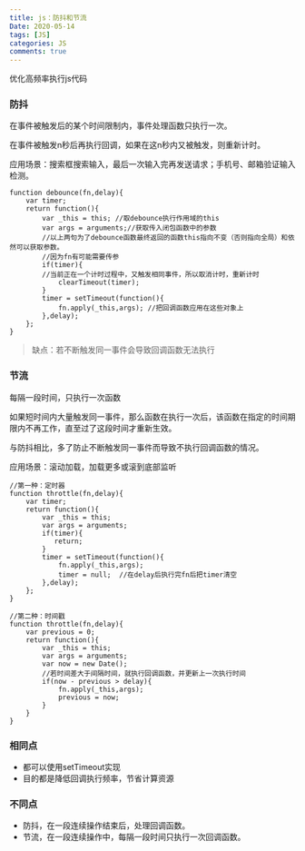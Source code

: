 ```yaml
---
title: js：防抖和节流
Date: 2020-05-14
tags: [JS]
categories: JS
comments: true
---
```


优化高频率执行js代码
### 防抖
在事件被触发后的某个时间限制内，事件处理函数只执行一次。

在事件被触发n秒后再执行回调，如果在这n秒内又被触发，则重新计时。

应用场景：搜索框搜索输入，最后一次输入完再发送请求；手机号、邮箱验证输入检测。

```
function debounce(fn,delay){
    var timer;
    return function(){
        var _this = this; //取debounce执行作用域的this
        var args = arguments;//获取传入闭包函数中的参数
        //以上两句为了debounce函数最终返回的函数this指向不变（否则指向全局）和依然可以获取参数。
        //因为fn有可能需要传参
        if(timer){ 
        //当前正在一个计时过程中，又触发相同事件，所以取消计时，重新计时
            clearTimeout(timer);
        }
        timer = setTimeout(function(){
            fn.apply(_this,args); //把回调函数应用在这些对象上
        },delay);
    };
}
```
> 缺点：若不断触发同一事件会导致回调函数无法执行


### 节流
每隔一段时间，只执行一次函数

如果短时间内大量触发同一事件，那么函数在执行一次后，该函数在指定的时间期限内不再工作，直至过了这段时间才重新生效。

与防抖相比，多了防止不断触发同一事件而导致不执行回调函数的情况。

应用场景：滚动加载，加载更多或滚到底部监听

```
//第一种：定时器
function throttle(fn,delay){
    var timer;
    return function(){
        var _this = this;
        var args = arguments;
        if(timer){
           return;
        }
        timer = setTimeout(function(){
            fn.apply(_this,args);
            timer = null;  //在delay后执行完fn后把timer清空
        },delay);
    };
}

//第二种：时间戳
function throttle(fn,delay){
    var previous = 0;
    return function(){
        var _this = this;
        var args = arguments;
        var now = new Date();
        //若时间差大于间隔时间，就执行回调函数，并更新上一次执行时间
        if(now - previous > delay){
            fn.apply(_this,args);
            previous = now;
        }
    }
}
```

### 相同点
- 都可以使用setTimeout实现
- 目的都是降低回调执行频率，节省计算资源

### 不同点
- 防抖，在一段连续操作结束后，处理回调函数。
- 节流，在一段连续操作中，每隔一段时间只执行一次回调函数。
